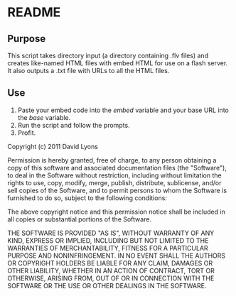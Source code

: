 ﻿README
======

Purpose
-------

This script takes directory input (a directory containing .flv files) and 
creates like-named HTML files with embed HTML for use on a flash server. It 
also outputs a .txt file with URLs to all the HTML files.

Use
---

1. Paste your embed code into the *embed* variable and your base URL into the
*base* variable.
2. Run the script and follow the prompts.
3. Profit.


Copyright (c) 2011 David Lyons

Permission is hereby granted, free of charge, to any person obtaining a copy of this software and associated documentation files (the "Software"), 
to deal in the Software without restriction, including without limitation the rights to use, copy, modify, merge, publish, distribute, sublicense, 
and/or sell copies of the Software, and to permit persons to whom the Software is furnished to do so, subject to the following conditions:

The above copyright notice and this permission notice shall be included in all copies or substantial portions of the Software.

THE SOFTWARE IS PROVIDED "AS IS", WITHOUT WARRANTY OF ANY KIND, EXPRESS OR IMPLIED, INCLUDING BUT NOT LIMITED TO THE WARRANTIES OF MERCHANTABILITY, 
FITNESS FOR A PARTICULAR PURPOSE AND NONINFRINGEMENT. IN NO EVENT SHALL THE AUTHORS OR COPYRIGHT HOLDERS BE LIABLE FOR ANY CLAIM, DAMAGES OR OTHER 
LIABILITY, WHETHER IN AN ACTION OF CONTRACT, TORT OR OTHERWISE, ARISING FROM, OUT OF OR IN CONNECTION WITH THE SOFTWARE OR THE USE OR OTHER DEALINGS 
IN THE SOFTWARE.
